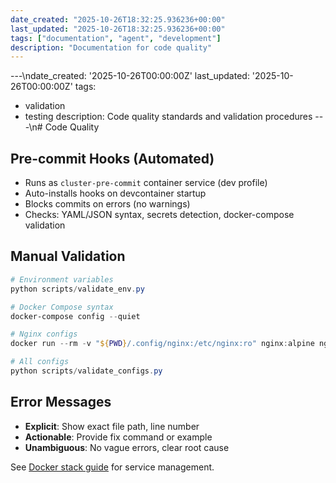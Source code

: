 ```yaml
---
date_created: "2025-10-26T18:32:25.936236+00:00"
last_updated: "2025-10-26T18:32:25.936236+00:00"
tags: ["documentation", "agent", "development"]
description: "Documentation for code quality"
---
```


---\ndate_created: '2025-10-26T00:00:00Z'
last_updated: '2025-10-26T00:00:00Z'
tags:

- validation
- testing
  description: Code quality standards and validation procedures
  ---\n# Code Quality

## Pre-commit Hooks (Automated)

- Runs as `cluster-pre-commit` container service (dev profile)
- Auto-installs hooks on devcontainer startup
- Blocks commits on errors (no warnings)
- Checks: YAML/JSON syntax, secrets detection, docker-compose validation

## Manual Validation

```powershell
# Environment variables
python scripts/validate_env.py

# Docker Compose syntax
docker-compose config --quiet

# Nginx configs
docker run --rm -v "${PWD}/.config/nginx:/etc/nginx:ro" nginx:alpine nginx -t

# All configs
python scripts/validate_configs.py
```

## Error Messages

- **Explicit**: Show exact file path, line number
- **Actionable**: Provide fix command or example
- **Unambiguous**: No vague errors, clear root cause

See [Docker stack guide](docker-stack.md) for service management.
